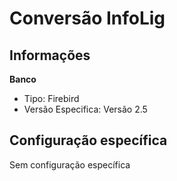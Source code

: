 # Conversão InfoLig  
## Informações  
**Banco**  
- Tipo: Firebird  
- Versão Especifica: Versão 2.5  

## Configuração específica  
Sem configuração específica
